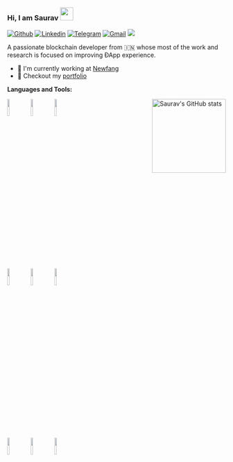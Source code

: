 ### Hi, I am Saurav <img src="https://raw.githubusercontent.com/MartinHeinz/MartinHeinz/master/wave.gif" width="30px">
[![Github](https://img.shields.io/badge/-Github-000?style=flat&logo=Github&logoColor=white)](https://github.com/SauravKanchan)
[![Linkedin](https://img.shields.io/badge/-LinkedIn-blue?style=flat&logo=Linkedin&logoColor=white)](https://www.linkedin.com/in/sauravkanchan/)
[![Telegram](https://img.shields.io/badge/-Telegram-blue?style=flat&logo=Telegram&logoColor=white)](https://t.me/sauravnk30)
[![Gmail](https://img.shields.io/badge/-Gmail-c14438?style=flat&logo=Gmail&logoColor=white)](mailto:sauravnk30@gmail.com)
![](https://komarev.com/ghpvc/?username=SauravKanchan&color=blue&style=flat-square&label=Profile+visitors)

A passionate blockchain developer from :india: whose most of the work and research is focused on improving ÐApp experience. 

- 🏢 I'm currently working at [Newfang](https://github.com/newfangadmin/)
- 🎨 Checkout my [portfolio](https://saurav.tech/)


**Languages and Tools:** 
<p>
  <a href="https://github.com/SauravKanchan">
    <img align="right" height="170px" src="https://github-readme-stats.vercel.app/api?username=SauravKanchan&show_icons=true&line_height=27&count_private=true&include_all_commits=true" alt="Saurav's GitHub stats"/>
</a>
  <code><img width="10%" src="https://www.vectorlogo.zone/logos/ethereum/ethereum-ar21.svg"></code>
  <code><img width="10%" src="https://www.vectorlogo.zone/logos/python/python-ar21.svg"></code>
  <code><img width="10%" src="https://www.vectorlogo.zone/logos/nodejs/nodejs-ar21.svg"></code>
  <br />
  <code><img width="10%" src="https://www.vectorlogo.zone/logos/amazon_aws/amazon_aws-ar21.svg"></code>
  <code><img width="10%" src="https://www.vectorlogo.zone/logos/nginx/nginx-ar21.svg"></code>
  <code><img width="10%" src="https://www.vectorlogo.zone/logos/netlify/netlify-ar21.svg"></code>
  <br />
  <code><img width="10%" src="https://www.vectorlogo.zone/logos/djangoproject/djangoproject-ar21.svg"></code>
  <code><img width="10%" src="https://github.com/prplx/svg-logos/blob/master/svg/svelte.svg"></code>
  <code><img width="10%" src="https://www.vectorlogo.zone/logos/travis-ci/travis-ci-ar21.svg"></code>
  <br />

</p>
